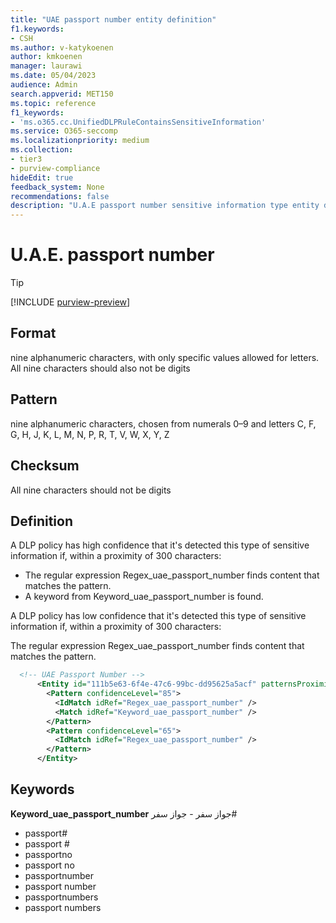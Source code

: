 ```yaml
---
title: "UAE passport number entity definition"
f1.keywords:
- CSH
ms.author: v-katykoenen
author: kmkoenen
manager: laurawi
ms.date: 05/04/2023
audience: Admin
search.appverid: MET150
ms.topic: reference
f1_keywords:
- 'ms.o365.cc.UnifiedDLPRuleContainsSensitiveInformation'
ms.service: O365-seccomp
ms.localizationpriority: medium
ms.collection:
- tier3
- purview-compliance
hideEdit: true
feedback_system: None
recommendations: false
description: "U.A.E passport number sensitive information type entity definition."
---
```


# U.A.E. passport number

 Tip

[!INCLUDE [purview-preview](../includes/purview-preview.md)]


## Format

nine alphanumeric characters, with only specific values allowed for letters. All nine characters should also not be digits 

## Pattern

nine alphanumeric characters, chosen from numerals 0–9 and letters C, F, G, H, J, K, L, M, N, P, R, T, V, W, X, Y, Z 

## Checksum

All nine characters should not be digits 

## Definition

A DLP policy has high confidence that it's detected this type of sensitive information if, within a proximity of 300 characters: 

- The regular expression Regex_uae_passport_number finds content that matches the pattern. 
- A keyword from Keyword_uae_passport_number is found. 

 

A DLP policy has low confidence that it's detected this type of sensitive information if, within a proximity of 300 characters: 

The regular expression Regex_uae_passport_number finds content that matches the pattern. 

```xml
  <!-- UAE Passport Number -->
      <Entity id="111b5e63-6f4e-47c6-99bc-dd95625a5acf" patternsProximity="300" recommendedConfidence="85">
        <Pattern confidenceLevel="85">
          <IdMatch idRef="Regex_uae_passport_number" />
          <Match idRef="Keyword_uae_passport_number" />
        </Pattern>
        <Pattern confidenceLevel="65">
          <IdMatch idRef="Regex_uae_passport_number" />
        </Pattern>
      </Entity>
```

## Keywords

**Keyword_uae_passport_number**
جواز سفر                          -
جواز سفر#
- passport#
- passport #
- passportno
- passport no
- passportnumber
- passport number
- passportnumbers
- passport numbers
